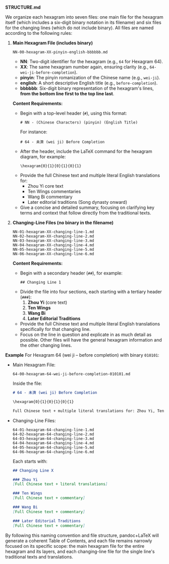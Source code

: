 **STRUCTURE.md**

We organize each hexagram into seven files: one main file for the hexagram itself (which includes a six-digit binary notation in its filename) and six files for the changing lines (which do not include binary). All files are named according to the following rules:

1. **Main Hexagram File (includes binary)**

   ```
   NN-00-hexagram-XX-pinyin-english-bbbbbb.md
   ```
   - **NN**: Two-digit identifier for the hexagram (e.g., `64` for Hexagram 64).
   - **XX**: The same hexagram number again, ensuring clarity (e.g., `64-wei-ji-before-completion`).
   - **pinyin**: The pinyin romanization of the Chinese name (e.g., `wei-ji`).
   - **english**: A short descriptive English title (e.g., `before-completion`).
   - **bbbbbb**: Six-digit binary representation of the hexagram's lines, **from the bottom line first to the top line last**.

   **Content Requirements:**
   - Begin with a top-level header (`#`), using this format:
     ```
     # NN - (Chinese Characters) (pinyin) (English Title)
     ```
     For instance:
     ```
     # 64 - 未濟 (wei ji) Before Completion
     ```
   - After the header, include the LaTeX command for the hexagram diagram, for example:
     ```
     \hexagram{0}{1}{0}{1}{0}{1}
     ```
   - Provide the full Chinese text and multiple literal English translations for:
     - Zhou Yi core text
     - Ten Wings commentaries
     - Wang Bi commentary
     - Later editorial traditions (Song dynasty onward)
   - Give a concise and detailed summary, focusing on clarifying key terms and context that follow directly from the traditional texts.

2. **Changing-Line Files (no binary in the filename)**

   ```
   NN-01-hexagram-XX-changing-line-1.md
   NN-02-hexagram-XX-changing-line-2.md
   NN-03-hexagram-XX-changing-line-3.md
   NN-04-hexagram-XX-changing-line-4.md
   NN-05-hexagram-XX-changing-line-5.md
   NN-06-hexagram-XX-changing-line-6.md
   ```
   **Content Requirements:**
   - Begin with a secondary header (`##`), for example:
     ```
     ## Changing Line 1
     ```
   - Divide the file into four sections, each starting with a tertiary header (`###`):
     1. **Zhou Yi** (core text)
     2. **Ten Wings**
     3. **Wang Bi**
     4. **Later Editorial Traditions**
   - Provide the full Chinese text and multiple literal English translations specifically for that changing line.
   - Focus on the line in question and explicate in as much detail as possible. Other files will have the general hexagram information and the other changing lines.

**Example**
For Hexagram 64 (wei ji – before completion) with binary `010101`:

- Main Hexagram File:
  ```
  64-00-hexagram-64-wei-ji-before-completion-010101.md
  ```
  Inside the file:
  ```markdown
  # 64 - 未濟 (wei ji) Before Completion

  \hexagram{0}{1}{0}{1}{0}{1}

  Full Chinese text + multiple literal translations for: Zhou Yi, Ten Wings, Wang Bi, Later Editorial Traditions
  ```

- Changing-Line Files:
  ```
  64-01-hexagram-64-changing-line-1.md
  64-02-hexagram-64-changing-line-2.md
  64-03-hexagram-64-changing-line-3.md
  64-04-hexagram-64-changing-line-4.md
  64-05-hexagram-64-changing-line-5.md
  64-06-hexagram-64-changing-line-6.md
  ```
  Each starts with:
  ```markdown
  ## Changing Line X

  ### Zhou Yi
  [Full Chinese text + literal translations]

  ### Ten Wings
  [Full Chinese text + commentary]

  ### Wang Bi
  [Full Chinese text + commentary]

  ### Later Editorial Traditions
  [Full Chinese text + commentary]
  ```

By following this naming convention and file structure, pandoc+LaTeX will generate a coherent Table of Contents, and each file remains narrowly focused on its specific scope: the main hexagram file for the entire hexagram and its layers, and each changing-line file for the single line's traditional texts and translations.
